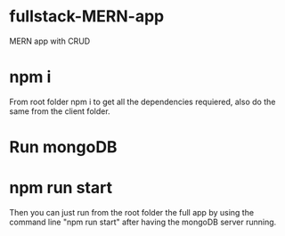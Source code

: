 # fullstack-MERN-app
MERN app with CRUD


# npm i
From root folder npm i to get all the dependencies requiered, also do the same from the client folder.

# Run mongoDB

# npm run start
Then you can just run from the root folder the full app by using the command line "npm run start" after having the mongoDB server running.

